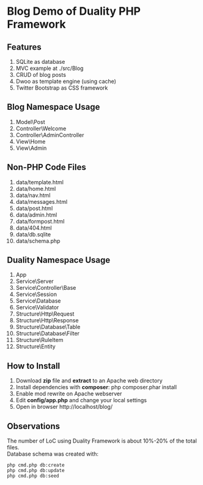 Blog Demo of Duality PHP Framework
===============================

Features
--------
1. SQLite as database
1. MVC example at ./src/Blog
1. CRUD of blog posts
1. Dwoo as template engine (using cache)
1. Twitter Bootstrap as CSS framework

Blog Namespace Usage
-------------------
1. Model\Post
1. Controller\Welcome
1. Controller\AdminController
1. View\Home
1. View\Admin

Non-PHP Code Files
--------------------
1. data/template.html
1. data/home.html
1. data/nav.html
1. data/messages.html
1. data/post.html
1. data/admin.html
1. data/formpost.html
1. data/404.html
1. data/db.sqlite
1. data/schema.php

Duality Namespace Usage
-------------------
1. App
1. Service\Server
1. Service\Controller\Base
1. Service\Session
1. Service\Database
1. Service\Validator
1. Structure\Http\Request
1. Structure\Http\Response
1. Structure\Database\Table
1. Structure\Database\Filter
1. Structure\RuleItem
1. Structure\Entity

How to Install
--------------
1. Download **zip** file and **extract** to an Apache web directory
2. Install dependencies with **composer**: php composer.phar install
3. Enable mod rewrite on Apache webserver
4. Edit **config/app.php** and change your local settings
5. Open in browser http://localhost/blog/

Observations
------------
The number of LoC using Duality Framework is about 10%-20% of the total files.  
Database schema was created with:  
```
php cmd.php db:create
php cmd.php db:update
php cmd.php db:seed
```